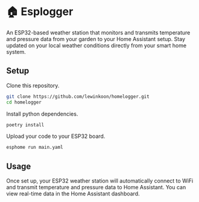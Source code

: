 # 🏠 Esplogger

An ESP32-based weather station that monitors and transmits temperature and pressure data from your garden to your Home Assistant setup. Stay updated on your local weather conditions directly from your smart home system.

## Setup

Clone this repository.

```bash
git clone https://github.com/lewinkoon/homelogger.git
cd homelogger
```

Install python dependencies.

```bash
poetry install
```

Upload your code to your ESP32 board.

```bash
esphome run main.yaml
```

## Usage

Once set up, your ESP32 weather station will automatically connect to WiFi and transmit temperature and pressure data to Home Assistant. You can view real-time data in the Home Assistant dashboard.
